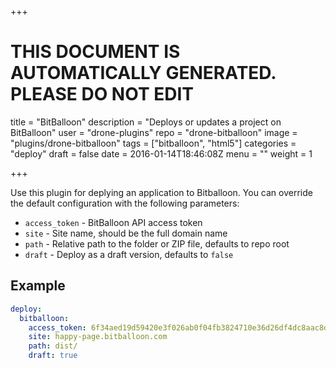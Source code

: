 +++

# THIS DOCUMENT IS AUTOMATICALLY GENERATED. PLEASE DO NOT EDIT

title = "BitBalloon"
description = "Deploys or updates a project on BitBalloon"
user = "drone-plugins"
repo = "drone-bitballoon"
image = "plugins/drone-bitballoon"
tags = ["bitballoon", "html5"]
categories = "deploy"
draft = false
date = 2016-01-14T18:46:08Z
menu = ""
weight = 1

+++

Use this plugin for deplying an application to Bitballoon. You can override the
default configuration with the following parameters:

* `access_token` - BitBalloon API access token
* `site` - Site name, should be the full domain name
* `path` - Relative path to the folder or ZIP file, defaults to repo root
* `draft` - Deploy as a draft version, defaults to `false`

## Example

```yaml
deploy:
  bitballoon:
    access_token: 6f34aed19d59420e3f026ab0f04fb3824710e36d26df4dc8aac8d56dc82a06ac
    site: happy-page.bitballoon.com
    path: dist/
    draft: true
```

